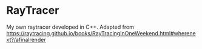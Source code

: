 # RayTracer
 
My own raytracer developed in C++. 
Adapted from https://raytracing.github.io/books/RayTracingInOneWeekend.html#wherenext?/afinalrender
